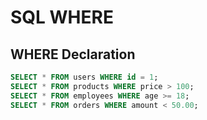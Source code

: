 # SQL WHERE

## WHERE Declaration
```sql
SELECT * FROM users WHERE id = 1;
SELECT * FROM products WHERE price > 100;
SELECT * FROM employees WHERE age >= 18;
SELECT * FROM orders WHERE amount < 50.00;
